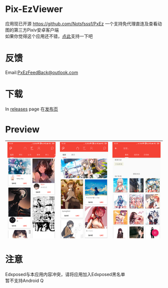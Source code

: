 # Pix-EzViewer
应用现已开源 https://github.com/Notsfsssf/PxEz
一个支持免代理直连及查看动图的第三方Pixiv安卓客户端  
如果你觉得这个应用还不错，[点此](https://github.com/Notsfsssf/Pix-EzViewer/blob/master/donation/README.md)支持一下吧
# 反馈
Email:PxEzFeedBack@outlook.com
# 下载
In [releases](https://github.com/Notsfsssf/Pix-EzViewer/releases) page 
在[发布页](https://github.com/Notsfsssf/Pix-EzViewer/releases)
# Preview
|![Preview](1.png) | ![Preview](2.png) | ![Preview](3.png) |
|:-------------------:|:------------------------:|:-----------------:|
# 注意
Edxposed与本应用内容冲突，请将应用加入Edxposed黑名单  
暂不支持Android Q


